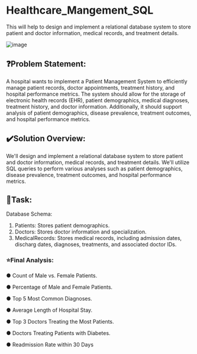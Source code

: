 # Healthcare_Mangement_SQL
This will help to design and implement a relational database system to store patient and doctor information, medical records, and treatment details.

![image](https://github.com/Shubhanshi-chauhan/Healthcare_Mangement_SQL/assets/154693626/a6e3aa15-7326-4cb0-a5cb-86f4d9b9bf98)


## ❓Problem Statement:
A hospital wants to implement a Patient Management System to efficiently manage patient records, doctor appointments, treatment history, and hospital performance metrics. The system should allow for the storage of electronic health records (EHR), patient demographics, medical diagnoses, treatment history, and doctor information. Additionally, it should support analysis of patient demographics, disease prevalence, treatment outcomes, and hospital performance metrics.

## ✔️Solution Overview:
We'll design and implement a relational database system to store patient and doctor information, medical records, and treatment details. We'll utilize SQL queries to perform various analyses such as patient demographics, disease prevalence, treatment outcomes, and hospital performance metrics.


## 🎯Task:
Database Schema:
1. Patients: Stores patient demographics.
2. Doctors: Stores doctor information and specialization.
3. MedicalRecords: Stores medical records, including admission dates, discharg dates, diagnoses, treatments, and associated doctor IDs.

### ⭐Final Analysis:
● Count of Male vs. Female Patients.

● Percentage of Male and Female Patients.

● Top 5 Most Common Diagnoses.

● Average Length of Hospital Stay.

● Top 3 Doctors Treating the Most Patients.

● Doctors Treating Patients with Diabetes.

● Readmission Rate within 30 Days

